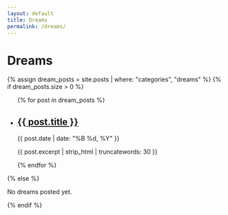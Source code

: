 ```yaml
---
layout: default
title: Dreams
permalink: /dreams/
---
```


# Dreams

{% assign dream_posts = site.posts | where: "categories", "dreams" %}
{% if dream_posts.size > 0 %}
<ul class="post-list">
{% for post in dream_posts %}
  <li>
    <h2><a href="{{ post.url | relative_url }}">{{ post.title }}</a></h2>
    <p class="post-meta">{{ post.date | date: "%B %d, %Y" }}</p>
    <p>{{ post.excerpt | strip_html | truncatewords: 30 }}</p>
  </li>
{% endfor %}
</ul>
{% else %}
<p>No dreams posted yet.</p>
{% endif %}